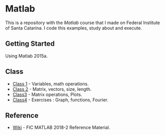 # Matlab

This is a repository with the *Matlab* course that I made on Federal Institute of Santa Catarina. I code this examples, study about and execute.

## Getting Started

Using Matlab 2015a.

## Class
* [Class 1](https://github.com/leticiacoelho/Matlab-Course/blob/master/class1.m) - Variables, math operations.
* [Class 2](https://github.com/leticiacoelho/Matlab-Course/blob/master/class2.m) - Matrix, vectors, size, length.
* [Class3](https://github.com/leticiacoelho/Matlab-Course/blob/master/class3.m) - Matrix operations, Plots.
* [Class4](https://github.com/leticiacoelho/Matlab-Course/blob/master/class4.m) - Exercises : Graph, functions, Fourier.

## Reference
* [Wiki](https://wiki.sj.ifsc.edu.br/wiki/index.php/FIC_MATLAB_2018-2) - FIC MATLAB 2018-2 Reference Material.
